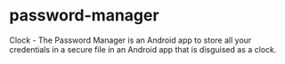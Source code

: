 # password-manager
Clock - The Password Manager is an Android app to store all your credentials in a secure file in an Android app that is disguised as a clock.
